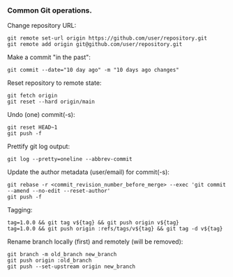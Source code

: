 ### Common Git operations.

Change repository URL:
```
git remote set-url origin https://github.com/user/repository.git
git remote add origin git@github.com/user/repository.git
```

Make a commit "in the past":
```
git commit --date="10 day ago" -m "10 days ago changes" 
```

Reset repository to remote state:
```
git fetch origin
git reset --hard origin/main
```

Undo (one) commit(-s):
```
git reset HEAD~1
git push -f
```

Prettify git log output:
```
git log --pretty=oneline --abbrev-commit
```

Update the author metadata (user/email) for commit(-s):
```
git rebase -r <commit_revision_number_before_merge> --exec 'git commit --amend --no-edit --reset-author'
git push -f
```

Tagging:
```
tag=1.0.0 && git tag v${tag} && git push origin v${tag}
tag=1.0.0 && git push origin :refs/tags/v${tag} && git tag -d v${tag}
```

Rename branch locally (first) and remotely (will be removed):
```
git branch -m old_branch new_branch 
git push origin :old_branch    
git push --set-upstream origin new_branch
```
